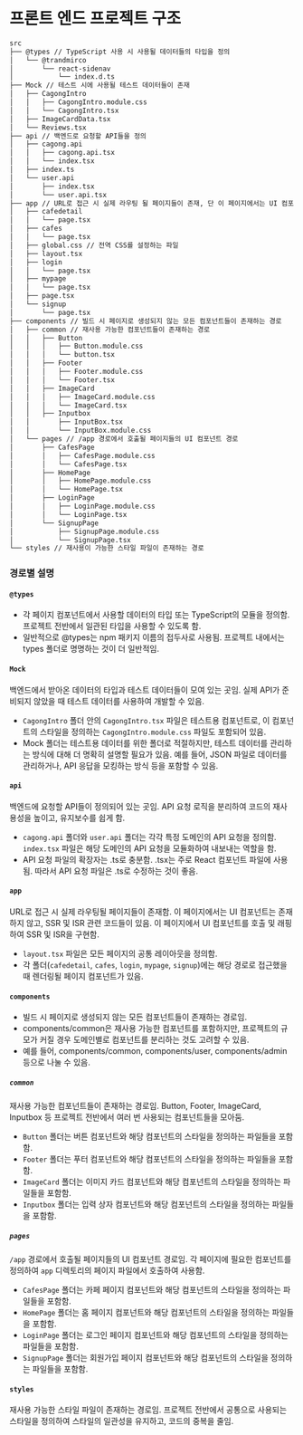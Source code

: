 # 프론트 엔드 프로젝트 구조 

```markdown
src
├── @types // TypeScript 사용 시 사용될 데이터들의 타입을 정의 
│   └── @trandmirco
│       └── react-sidenav
│           └── index.d.ts
├── Mock // 테스트 시에 사용될 테스트 데이터들이 존재 
│   ├── CagongIntro
│   │   ├── CagongIntro.module.css
│   │   └── CagongIntro.tsx
│   ├── ImageCardData.tsx
│   └── Reviews.tsx
├── api // 백엔드로 요청할 API들을 정의
│   ├── cagong.api
│   │   ├── cagong.api.tsx
│   │   └── index.tsx
│   ├── index.ts
│   └── user.api
│       ├── index.tsx
│       └── user.api.tsx
├── app // URL로 접근 시 실제 라우팅 될 페이지들이 존재, 단 이 페이지에서는 UI 컴포넌트는 존재하지 않음. SSR, ISR 관련 코드들이 존재, 이 페이지에서 UI 컴포넌트를 호출 및 래핑함.
│   ├── cafedetail
│   │   └── page.tsx
│   ├── cafes
│   │   └── page.tsx
│   ├── global.css // 전역 CSS를 설정하는 파일
│   ├── layout.tsx
│   ├── login
│   │   └── page.tsx
│   ├── mypage
│   │   └── page.tsx
│   ├── page.tsx
│   └── signup
│       └── page.tsx
├── components // 빌드 시 페이지로 생성되지 않는 모든 컴포넌트들이 존재하는 경로
│   ├── common // 재사용 가능한 컴포넌트들이 존재하는 경로
│   │   ├── Button
│   │   │   ├── Button.module.css
│   │   │   └── button.tsx
│   │   ├── Footer
│   │   │   ├── Footer.module.css
│   │   │   └── Footer.tsx
│   │   ├── ImageCard
│   │   │   ├── ImageCard.module.css
│   │   │   └── ImageCard.tsx
│   │   ├── Inputbox
│   │       ├── InputBox.tsx
│   │       └── InputBox.module.css
│   └── pages // /app 경로에서 호출될 페이지들의 UI 컴포넌트 경로
│       ├── CafesPage
│       │   ├── CafesPage.module.css
│       │   └── CafesPage.tsx
│       ├── HomePage
│       │   ├── HomePage.module.css
│       │   └── HomePage.tsx
│       ├── LoginPage
│       │   ├── LoginPage.module.css
│       │   └── LoginPage.tsx
│       └── SignupPage
│           ├── SignupPage.module.css
│           └── SignupPage.tsx
└── styles // 재사용이 가능한 스타일 파일이 존재하는 경로
```

### 경로별 설명

#### `@types`
- 각 페이지 컴포넌트에서 사용할 데이터의 타입 또는 TypeScript의 모듈을 정의함. 프로젝트 전반에서 일관된 타입을 사용할 수 있도록 함.
- 일반적으로 @types는 npm 패키지 이름의 접두사로 사용됨. 프로젝트 내에서는 types 폴더로 명명하는 것이 더 일반적임.


#### `Mock`
백엔드에서 받아온 데이터의 타입과 테스트 데이터들이 모여 있는 곳임. 실제 API가 준비되지 않았을 때 테스트 데이터를 사용하여 개발할 수 있음.
- `CagongIntro` 폴더 안의 `CagongIntro.tsx` 파일은 테스트용 컴포넌트로, 이 컴포넌트의 스타일을 정의하는 `CagongIntro.module.css` 파일도 포함되어 있음.
- Mock 폴더는 테스트용 데이터를 위한 폴더로 적절하지만, 테스트 데이터를 관리하는 방식에 대해 더 명확히 설명할 필요가 있음. 예를 들어, JSON 파일로 데이터를 관리하거나, API 응답을 모킹하는 방식 등을 포함할 수 있음.


#### `api`
백엔드에 요청할 API들이 정의되어 있는 곳임. API 요청 로직을 분리하여 코드의 재사용성을 높이고, 유지보수를 쉽게 함.
- `cagong.api` 폴더와 `user.api` 폴더는 각각 특정 도메인의 API 요청을 정의함. `index.tsx` 파일은 해당 도메인의 API 요청을 모듈화하여 내보내는 역할을 함.
- API 요청 파일의 확장자는 .ts로 충분함. .tsx는 주로 React 컴포넌트 파일에 사용됨. 따라서 API 요청 파일은 .ts로 수정하는 것이 좋음.


#### `app`
URL로 접근 시 실제 라우팅될 페이지들이 존재함. 이 페이지에서는 UI 컴포넌트는 존재하지 않고, SSR 및 ISR 관련 코드들이 있음. 이 페이지에서 UI 컴포넌트를 호출 및 래핑하여 SSR 및 ISR을 구현함.
- `layout.tsx` 파일은 모든 페이지의 공통 레이아웃을 정의함.
- 각 폴더(`cafedetail`, `cafes`, `login`, `mypage`, `signup`)에는 해당 경로로 접근했을 때 렌더링될 페이지 컴포넌트가 있음.

#### `components`
- 빌드 시 페이지로 생성되지 않는 모든 컴포넌트들이 존재하는 경로임.
- components/common은 재사용 가능한 컴포넌트를 포함하지만, 프로젝트의 규모가 커질 경우 도메인별로 컴포넌트를 분리하는 것도 고려할 수 있음.
- 예를 들어, components/common, components/user, components/admin 등으로 나눌 수 있음.

##### `common`
재사용 가능한 컴포넌트들이 존재하는 경로임. Button, Footer, ImageCard, Inputbox 등 프로젝트 전반에서 여러 번 사용되는 컴포넌트들을 모아둠.
- `Button` 폴더는 버튼 컴포넌트와 해당 컴포넌트의 스타일을 정의하는 파일들을 포함함.
- `Footer` 폴더는 푸터 컴포넌트와 해당 컴포넌트의 스타일을 정의하는 파일들을 포함함.
- `ImageCard` 폴더는 이미지 카드 컴포넌트와 해당 컴포넌트의 스타일을 정의하는 파일들을 포함함.
- `Inputbox` 폴더는 입력 상자 컴포넌트와 해당 컴포넌트의 스타일을 정의하는 파일들을 포함함.

##### `pages`
`/app` 경로에서 호출될 페이지들의 UI 컴포넌트 경로임. 각 페이지에 필요한 컴포넌트를 정의하여 `app` 디렉토리의 페이지 파일에서 호출하여 사용함.
- `CafesPage` 폴더는 카페 페이지 컴포넌트와 해당 컴포넌트의 스타일을 정의하는 파일들을 포함함.
- `HomePage` 폴더는 홈 페이지 컴포넌트와 해당 컴포넌트의 스타일을 정의하는 파일들을 포함함.
- `LoginPage` 폴더는 로그인 페이지 컴포넌트와 해당 컴포넌트의 스타일을 정의하는 파일들을 포함함.
- `SignupPage` 폴더는 회원가입 페이지 컴포넌트와 해당 컴포넌트의 스타일을 정의하는 파일들을 포함함.

#### `styles`
재사용 가능한 스타일 파일이 존재하는 경로임. 프로젝트 전반에서 공통으로 사용되는 스타일을 정의하여 스타일의 일관성을 유지하고, 코드의 중복을 줄임.




